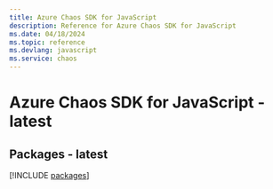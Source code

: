 ```yaml
---
title: Azure Chaos SDK for JavaScript
description: Reference for Azure Chaos SDK for JavaScript
ms.date: 04/18/2024
ms.topic: reference
ms.devlang: javascript
ms.service: chaos
---
```

# Azure Chaos SDK for JavaScript - latest
## Packages - latest
[!INCLUDE [packages](chaos-index.md)]